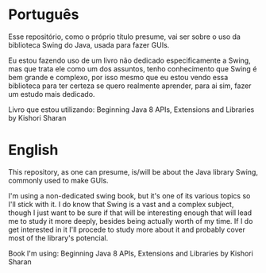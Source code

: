 # Português

Esse repositório, como o próprio título presume, vai ser sobre o uso da biblioteca Swing do Java, usada para fazer GUIs.

Eu estou fazendo uso de um livro não dedicado especificamente a Swing, mas que trata ele como um dos assuntos, tenho conhecimento que Swing é bem grande e complexo, por isso mesmo que eu estou vendo essa biblioteca para ter certeza se quero realmente aprender, para ai sim, fazer um estudo mais dedicado.

Livro que estou utilizando: Beginning Java 8 APIs, Extensions and Libraries by Kishori Sharan

# English

This repository, as one can presume, is/will be about the Java library Swing, commonly used to make GUIs.

I'm using a non-dedicated swing book, but it's one of its various topics so I'll stick with it. I do know that Swing is a vast and a complex subject, though I just want to be sure if that will be interesting enough that will lead me to study it more deeply, besides being actually worth of my time. If I do get interested in it I'll procede to study more about it and probably cover most of the library's potencial.

Book I'm using: Beginning Java 8 APIs, Extensions and Libraries by Kishori Sharan